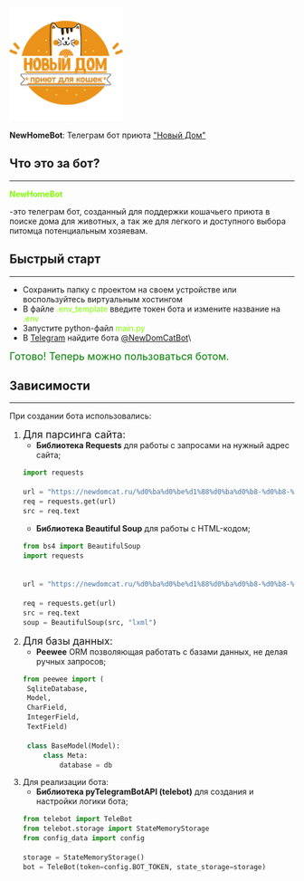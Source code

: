 <img src="database/pictures/logo.png" alt="bot logo" width="200px">

__NewHomeBot__: 
Телеграм бот приюта ["Новый Дом"](https://newdomcat.ru/)


Что это за бот?
---
____
__<p style="color: chartreuse">NewHomeBot</p>__  -это телеграм бот, созданный для поддержки кошачьего приюта в поиске дома для животных, а так же для легкого и
доступного выбора питомца потенциальным хозяевам.

Быстрый старт
---
____
+ Сохранить папку с проектом на своем устройстве или воспользуйтесь виртуальным хостингом
+ В файле <font color="chartreuse">.env_template</font> введите токен бота и измените название на <font color="chartreuse">.env</font>
+ Запустите python-файл <font color="chartreuse">main.py</font>
+ В [Telegram](https://web.telegram.org/) найдите бота [@NewDomCatBot](https://web.telegram.org/a/#6505985357)\

<font size = "4" color = "green">Готово! Теперь можно пользоваться ботом.</font>

Зависимости
---
____
При создании бота использовались:
1. <font size = "4">Для парсинга сайта:</font>
   + __Библиотека Requests__ для работы с запросами на нужный адрес сайта;
    ```python
    import requests

    url = "https://newdomcat.ru/%d0%ba%d0%be%d1%88%d0%ba%d0%b8-%d0%b8-%d0%ba%d0%be%d1%82%d1%8b/"
    req = requests.get(url)
    src = req.text
    ```
   + __Библиотека Beautiful Soup__ для работы с HTML-кодом;
    ```python
    from bs4 import BeautifulSoup
    import requests


    url = "https://newdomcat.ru/%d0%ba%d0%be%d1%88%d0%ba%d0%b8-%d0%b8-%d0%ba%d0%be%d1%82%d1%8b/"

    req = requests.get(url)
    src = req.text
    soup = BeautifulSoup(src, "lxml")
    ```
2. <font size = "4">Для базы данных:</font>
    + __Peewee__ ORM позволяющая работать с базами данных, не делая ручных запросов;
   ```python
   from peewee import (
    SqliteDatabase,
    Model,
    CharField,
    IntegerField,
    TextField)
   
    class BaseModel(Model):
        class Meta:
            database = db

    ```
3. Для реализации бота:
    + __Библиотека pyTelegramBotAPI (telebot)__ для создания и настройки логики бота;
   ```python
   from telebot import TeleBot
   from telebot.storage import StateMemoryStorage
   from config_data import config

   storage = StateMemoryStorage()
   bot = TeleBot(token=config.BOT_TOKEN, state_storage=storage)
   ```
